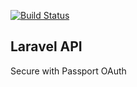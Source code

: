 [![Build Status](https://travis-ci.org/mtvbrianking/bmat-api.svg?branch=master)](https://travis-ci.org/mtvbrianking/bmat-api)

Laravel API
--

Secure with Passport OAuth